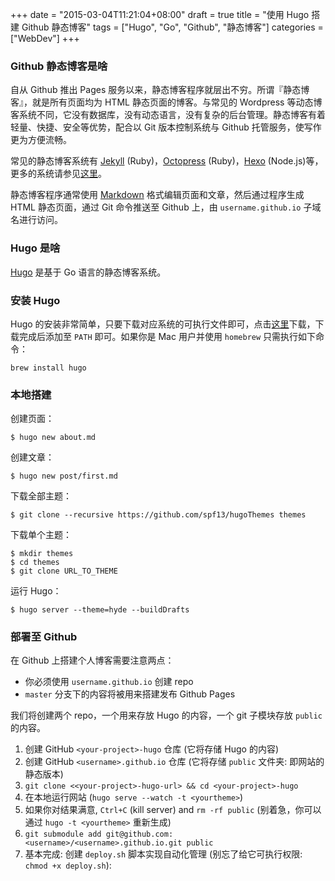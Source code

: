 +++
date = "2015-03-04T11:21:04+08:00"
draft = true
title = "使用 Hugo 搭建 Github 静态博客"
tags = ["Hugo", "Go", "Github", "静态博客"]
categories = ["WebDev"]
+++

### Github 静态博客是啥

自从 Github 推出 Pages 服务以来，静态博客程序就层出不穷。所谓『静态博客』，就是所有页面均为 HTML 静态页面的博客。与常见的 Wordpress 等动态博客系统不同，它没有数据库，没有动态语言，没有复杂的后台管理。静态博客有着轻量、快捷、安全等优势，配合以 Git 版本控制系统与 Github 托管服务，使写作更为方便流畅。

常见的静态博客系统有 [Jekyll][#jekyll] (Ruby)，[Octopress][#octopress] (Ruby)，[Hexo][#hexo] (Node.js)等，更多的系统请参见[这里][#static-blog]。

静态博客程序通常使用 [Markdown][#markdown] 格式编辑页面和文章，然后通过程序生成 HTML 静态页面，通过 Git 命令推送至 Github 上，由 `username.github.io` 子域名进行访问。

### Hugo 是啥
[Hugo][#hugo] 是基于 Go 语言的静态博客系统。

### 安装 Hugo
Hugo 的安装非常简单，只要下载对应系统的可执行文件即可，点击[这里][#hugo_release]下载，下载完成后添加至 `PATH` 即可。如果你是 Mac 用户并使用 `homebrew` 只需执行如下命令：
```
brew install hugo
```

### 本地搭建
创建页面：
```
$ hugo new about.md
```

创建文章：
```
$ hugo new post/first.md
```

下载全部主题：
```
$ git clone --recursive https://github.com/spf13/hugoThemes themes
```

下载单个主题：
```
$ mkdir themes
$ cd themes
$ git clone URL_TO_THEME
```

运行 Hugo：
```
$ hugo server --theme=hyde --buildDrafts
```


### 部署至 Github

在 Github 上搭建个人博客需要注意两点：

* 你必须使用 `username.github.io` 创建 repo
* `master` 分支下的内容将被用来搭建发布 Github Pages

我们将创建两个 repo，一个用来存放 Hugo 的内容，一个 git 子模块存放 `public` 的内容。

1. 创建 GitHub `<your-project>-hugo` 仓库 (它将存储 Hugo 的内容)
2. 创建 GitHub `<username>.github.io` 仓库 (它将存储 `public` 文件夹: 即网站的静态版本)
3. `git clone <<your-project>-hugo-url> && cd <your-project>-hugo`
4. 在本地运行网站 (`hugo serve --watch -t <yourtheme>`)
5. 如果你对结果满意, `Ctrl+C` (kill server) and `rm -rf public` (别着急，你可以通过 `hugo -t <yourtheme>` 重新生成)
6. `git submodule add git@github.com:<username>/<username>.github.io.git public`
7. 基本完成: 创建 `deploy.sh` 脚本实现自动化管理 (别忘了给它可执行权限: `chmod +x deploy.sh`):







[#hugo]:http://gohugo.io/
[#jekyll]:https://github.com/jekyll/jekyll
[#octopress]:https://github.com/imathis/octopress
[#hexo]:https://github.com/hexojs/hexo
[#hugo_release]:https://github.com/spf13/hugo/releases
[#static-blog]:http://www.chinaz.com/special/static-blog/index.html
[#markdown]:http://wowubuntu.com/markdown/basic.html